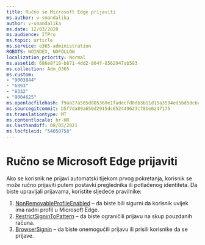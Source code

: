 ```yaml
---
title: Ručno se Microsoft Edge prijaviti
ms.author: v-smandalika
author: v-smandalika
ms.date: 12/03/2020
ms.audience: ITPro
ms.topic: article
ms.service: o365-administration
ROBOTS: NOINDEX, NOFOLLOW
localization_priority: Normal
ms.assetid: 686e8f18-b871-4dd2-864f-8562947ab583
ms.collection: Adm_O365
ms.custom:
- "9003844"
- "6893"
- "8332"
- "9004625"
ms.openlocfilehash: f9aa27a585d805360e1fadecfd0db3b11d15a3594ed5bd5dc6c68cec37a4d6a2
ms.sourcegitcommit: b5f7da89a650d2915dc652449623c78be6247175
ms.translationtype: MT
ms.contentlocale: hr-HR
ms.lasthandoff: 08/05/2021
ms.locfileid: "54050758"
---
```

# <a name="sign-in-to-microsoft-edge-manually"></a>Ručno se Microsoft Edge prijaviti

Ako se korisnik ne prijavi automatski tijekom prvog pokretanja, korisnik se može ručno prijaviti putem postavki preglednika ili potlačenog identiteta. Da biste upravljali prijavama, koristite sljedeće pravilnike:

1. [NonRemovableProfileEnabled](https://docs.microsoft.com/deployedge/microsoft-edge-policies#nonremovableprofileenabled) – da biste bili sigurni da korisnik uvijek ima radni profil u Microsoft Edge.
2. [RestrictSigninToPattern](https://docs.microsoft.com/deployedge/microsoft-edge-policies#restrictsignintopattern) – da biste ograničili prijavu na skup pouzdanih računa.
3. [BrowserSignin](https://docs.microsoft.com/deployedge/microsoft-edge-policies#browsersignin) – da biste onemogućili prijavu ili prisili korisnike da se prijave.

